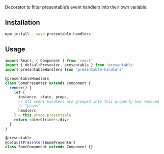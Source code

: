Decorator to filter presentable’s event handlers into their own variable.

## Installation

```sh
npm install --save presentable-handlers
```

## Usage

```js
import React, { Component } from 'react'
import { defaultPresenter, presentable } from 'presentable'
import presentableHandlers from 'presentable-handlers'

@presentableHandlers
class SomePresenter extends Component {
  render() {
    let {
      instance, state, props,
      // All event handlers are grouped into this property and removed from
      // “props”.
      handlers
    } = this.props.presentable
    return <div>Ctrine!</div>
  }
}

@presentable
@defaultPresenter(SomePresenter)
class SomeComponent extends Component {}
```
